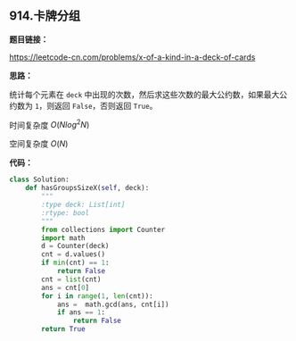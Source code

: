 ## 914.卡牌分组

**题目链接：**

https://leetcode-cn.com/problems/x-of-a-kind-in-a-deck-of-cards

**思路：**

统计每个元素在 `deck` 中出现的次数，然后求这些次数的最大公约数，如果最大公约数为 `1`，则返回 `False`，否则返回 `True`。

时间复杂度 $O(Nlog^2N)$

空间复杂度 $O(N)$


**代码：**
```python
class Solution:
    def hasGroupsSizeX(self, deck):
        """
        :type deck: List[int]
        :rtype: bool
        """
        from collections import Counter
        import math
        d = Counter(deck)
        cnt = d.values()
        if min(cnt) == 1:
            return False
        cnt = list(cnt)
        ans = cnt[0]
        for i in range(1, len(cnt)):
            ans =  math.gcd(ans, cnt[i])
            if ans == 1:
                return False
        return True
```



